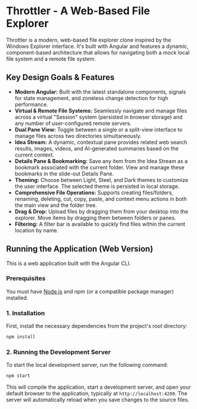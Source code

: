 # Throttler - A Web-Based File Explorer

Throttler is a modern, web-based file explorer clone inspired by the Windows Explorer interface. It's built with Angular and features a dynamic, component-based architecture that allows for navigating both a mock local file system and a remote file system.

## Key Design Goals & Features

- **Modern Angular:** Built with the latest standalone components, signals for state management, and zoneless change detection for high performance.
- **Virtual & Remote File Systems:** Seamlessly navigate and manage files across a virtual "Session" system (persisted in browser storage) and any number of user-configured remote servers.
- **Dual Pane View:** Toggle between a single or a split-view interface to manage files across two directories simultaneously.
- **Idea Stream:** A dynamic, contextual pane provides related web search results, images, videos, and AI-generated summaries based on the current context.
- **Details Pane & Bookmarking:** Save any item from the Idea Stream as a bookmark associated with the current folder. View and manage these bookmarks in the slide-out Details Pane.
- **Theming:** Choose between Light, Steel, and Dark themes to customize the user interface. The selected theme is persisted in local storage.
- **Comprehensive File Operations:** Supports creating files/folders, renaming, deleting, cut, copy, paste, and context menu actions in both the main view and the folder tree.
- **Drag & Drop:** Upload files by dragging them from your desktop into the explorer. Move items by dragging them between folders or panes.
- **Filtering:** A filter bar is available to quickly find files within the current location by name.

## Running the Application (Web Version)

This is a web application built with the Angular CLI.

### Prerequisites

You must have [Node.js](https://nodejs.org/) and npm (or a compatible package manager) installed.

### 1. Installation

First, install the necessary dependencies from the project's root directory:

```bash
npm install
```

### 2. Running the Development Server

To start the local development server, run the following command:

```bash
npm start
```

This will compile the application, start a development server, and open your default browser to the application, typically at `http://localhost:4200`. The server will automatically reload when you save changes to the source files.